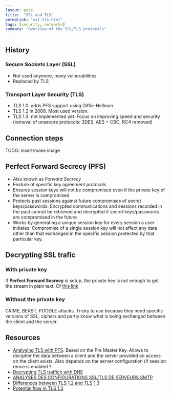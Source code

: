 ```yaml
---
layout: page
title:  "SSL and TLS"
permalink: "ssl-tls.html"
tags: [security, networks]
summary: "Overview of the SSL/TLS protocols"
---
```



## History
### Secure Sockets Layer (SSL)
* Not used anymore, many vulnerabilities
* Replaced by TLS

### Transport Layer Security (TLS)
* TLS 1.0: adds PFS support using Diffie-Hellman
* TLS 1.2 in 2008. Most used version.
* TLS 1.3: not implemented yet. Focus on improving speed and security (removal
    of unsecure protocols: 3DES, AES + CBC, RC4 removed)


## Connection steps
TODO: insert/make image


## Perfect Forward Secrecy (PFS)
* Also known as *Forward Secrecy*
* Feature of specific key agreement protocols
* Ensures session keys will not be compromised even if the private key of the
server is compromised
* Protects past sessions against future compromises of secret keys/passwords.
Encrypted communications and sessions recorded in the past cannot be retrieved
and decrypted if secret keys/passwords are compromised in the future
* Works by generating a unique session key for every session a user initiates.
Compromise of a single session key will not affect any data other than that
exchanged in the specific session protected by that particular key.


## Decrypting SSL trafic
### With private key
If **Perfect Forward Secrecy** is setup, the private key is not enough to get the stream in plain text.
Cf [this link](https://security.stackexchange.com/questions/71309/it-is-possible-to-decrypt-https-with-the-private-public-pair-if-it-uses-dhe)

### Without the private key
CRIME, BEAST, POODLE attacks. Tricky to use because they need specific versions of SSL, ciphers and partly know what is being exchanged between the client and the server


## Resources
* [Analysing TLS with PFS](https://jimshaver.net/2015/02/11/decrypting-tls-browser-traffic-with-wireshark-the-easy-way/). Based on the Pre Master Key. Allows to decipher the data between a client and the server provided an access on the client exists. Also depends on the server configuration (if seesion reuse is enabled ?
* [Decrypting TLS traffich with DHE](https://security.stackexchange.com/questions/71309/it-is-possible-to-decrypt-https-with-the-private-public-pair-if-it-uses-dhe)
* [ANALYSES DES CONFIGURATIONS SSL/TLS DE SERVEURS SMTP](https://connect.ed-diamond.com/MISC/MISC-096/Analyses-des-configurations-SSL-TLS-de-serveurs-SMTP)
* [Differences between TLS 1.2 and TLS 1.3](https://www.wolfssl.com/differences-between-tls-1-2-and-tls-1-3/)
* [Potential flow in TLS 1.3](https://www.scmagazineuk.com/tls-13-vulnerability-enables-hackers-eavesdrop-encrypted-traffic/article/1525916)
